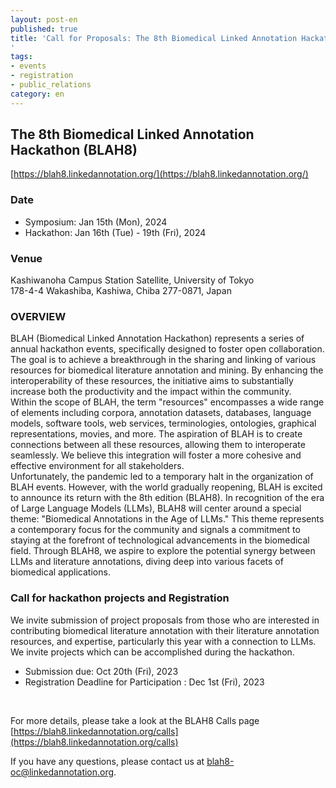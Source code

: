 ```yaml
---
layout: post-en
published: true
title: 'Call for Proposals: The 8th Biomedical Linked Annotation Hackathon (BLAH8)
'
tags:
- events
- registration
- public_relations
category: en
---
```

## The 8th Biomedical Linked Annotation Hackathon (BLAH8)
[https://blah8.linkedannotation.org/](https://blah8.linkedannotation.org/) 

### Date
* Symposium: Jan 15th (Mon), 2024
* Hackathon: Jan 16th (Tue) - 19th (Fri), 2024

### Venue
Kashiwanoha Campus Station Satellite, University of Tokyo<br />
178-4-4 Wakashiba, Kashiwa, Chiba 277-0871, Japan

### OVERVIEW
BLAH (Biomedical Linked Annotation Hackathon) represents a series of annual hackathon events, specifically designed to foster open collaboration. The goal is to achieve a breakthrough in the sharing and linking of various resources for biomedical literature annotation and mining. By enhancing the interoperability of these resources, the initiative aims to substantially increase both the productivity and the impact within the community.<br />
Within the scope of BLAH, the term "resources" encompasses a wide range of elements including corpora, annotation datasets, databases, language models, software tools, web services, terminologies, ontologies, graphical representations, movies, and more. The aspiration of BLAH is to create connections between all these resources, allowing them to interoperate seamlessly. We believe this integration will foster a more cohesive and effective environment for all stakeholders.<br />
Unfortunately, the pandemic led to a temporary halt in the organization of BLAH events. However, with the world gradually reopening, BLAH is excited to announce its return with the 8th edition (BLAH8). In recognition of the era of Large Language Models (LLMs), BLAH8 will center around a special theme: "Biomedical Annotations in the Age of LLMs." This theme represents a contemporary focus for the community and signals a commitment to staying at the forefront of technological advancements in the biomedical field. Through BLAH8, we aspire to explore the potential synergy between LLMs and literature annotations, diving deep into various facets of biomedical applications.<br />


### Call for hackathon projects and Registration
We invite submission of project proposals from those who are interested in contributing biomedical literature annotation with their literature annotation resources, and expertise, particularly this year with a connection to LLMs. We invite projects which can be accomplished during the hackathon. 
* Submission due: Oct 20th (Fri), 2023
* Registration Deadline for Participation : Dec 1st (Fri), 2023

<br />

For more details, please take a look at the BLAH8 Calls page
[https://blah8.linkedannotation.org/calls](https://blah8.linkedannotation.org/calls)
 
If you have any questions, please contact us at blah8-oc@linkedannotation.org.
